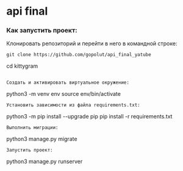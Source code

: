 # api final

### Как запустить проект:

Клонировать репозиторий и перейти в него в командной строке:
```
git clone https://github.com/gopolut/api_final_yatube
```
cd kittygram
```

Cоздать и активировать виртуальное окружение:
```
python3 -m venv env
source env/bin/activate
```
Установить зависимости из файла requirements.txt:
```
python3 -m pip install --upgrade pip
pip install -r requirements.txt
```
Выполнить миграции:
```
python3 manage.py migrate
```
Запустить проект:
```
python3 manage.py runserver
```
